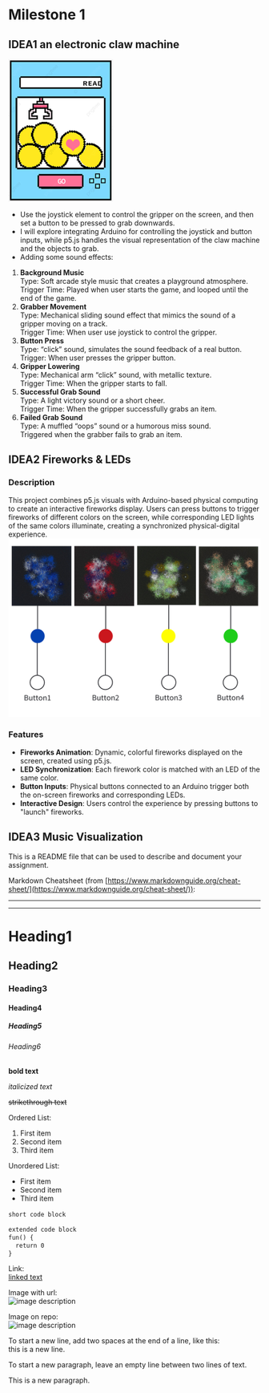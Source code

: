 # Milestone 1
## IDEA1 an electronic claw machine

![clawmachine](clawmachine.png)
- Use the joystick element to control the gripper on the screen, and then set a button to be pressed to grab downwards.
- I will explore integrating Arduino for controlling the joystick and button inputs, while p5.js handles the visual representation of the claw machine and the objects to grab. 
- Adding some sound effects:
1. **Background Music**  
Type: Soft arcade style music that creates a playground atmosphere.
Trigger Time: Played when user starts the game, and looped until the end of the game.  
2. **Grabber Movement**  
Type: Mechanical sliding sound effect that mimics the sound of a gripper moving on a track.  
Trigger Time: When user use joystick to control the gripper.  
3. **Button Press**  
Type: “click” sound, simulates the sound feedback of a real button.  
Trigger: When user presses the gripper button.  
4. **Gripper Lowering**  
Type: Mechanical arm “click” sound, with metallic texture.  
Trigger Time: When the gripper starts to fall.  
5. **Successful Grab Sound**  
Type: A light victory sound or a short cheer.  
Trigger Time: When the gripper successfully grabs an item.  
6. **Failed Grab Sound**  
Type: A muffled “oops” sound or a humorous miss sound.  
Triggered when the grabber fails to grab an item.  
## IDEA2 Fireworks & LEDs
### Description
This project combines p5.js visuals with Arduino-based physical computing to create an interactive fireworks display. Users can press buttons to trigger fireworks of different colors on the screen, while corresponding LED lights of the same colors illuminate, creating a synchronized physical-digital experience. 
![sketch2](sketch2.jpg)
### Features
- **Fireworks Animation**: Dynamic, colorful fireworks displayed on the screen, created using p5.js.
- **LED Synchronization**: Each firework color is matched with an LED of the same color.
- **Button Inputs**: Physical buttons connected to an Arduino trigger both the on-screen fireworks and corresponding LEDs.
- **Interactive Design**: Users control the experience by pressing buttons to "launch" fireworks.


## IDEA3 Music Visualization

This is a README file that can be used to describe and document your assignment.

Markdown Cheatsheet (from [https://www.markdownguide.org/cheat-sheet/](https://www.markdownguide.org/cheat-sheet/)):

---
---

# Heading1
## Heading2
### Heading3
#### Heading4
##### Heading5
###### Heading6

**bold text**

*italicized text*

~~strikethrough text~~

Ordered List:
1. First item
2. Second item
3. Third item

Unordered List:
- First item
- Second item
- Third item

`short code block`

```
extended code block
fun() {
  return 0
}
```

Link:  
[linked text](https://www.example.com)


Image with url:  
![image description](https://dm-gy-6063-2024f-b.github.io/assets/homework/02/clark-espaco-modulado-00.jpg)


Image on repo:  
![image description](./file-name.jpg)


To start a new line, add two spaces at the end of a line, like this:  
this is a new line.


To start a new paragraph, leave an empty line between two lines of text.

This is a new paragraph.
